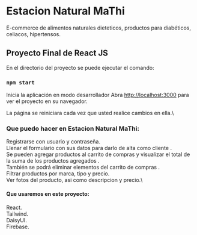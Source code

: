 # Estacion Natural MaThi

E-commerce de alimentos naturales dieteticos, productos para diabéticos, celiacos, hipertensos.

## Proyecto Final de React JS

En el directorio del proyecto se puede ejecutar el comando:

### `npm start`

Inicia la aplicación en modo desarrollador
Abra [http://localhost:3000](http://localhost:3000) para ver el proyecto en su navegador.

La página se reiniciara cada vez que usted realice cambios en ella.\

### Que puedo hacer en Estacion Natural MaThi:

Registrarse con usuario y contraseña.\
Llenar el formulario con sus datos para darlo de alta como cliente .\
Se pueden agregar productos al carrito de compras y visualizar el total de la suma de los productos agregados .\
También se podrá eliminar elementos del carrito de compras .\
Filtrar productos por marca, tipo y precio.\
Ver fotos del producto, asi como descripcion y precio.\

#### Que usaremos en este proyecto:

React.\
Tailwind.\
DaisyUI.\
Firebase.